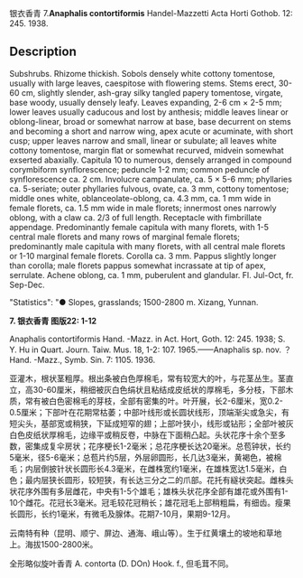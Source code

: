 银衣香青
7.**Anaphalis contortiformis** Handel-Mazzetti Acta Horti Gothob. 12: 245. 1938.

## Description
Subshrubs. Rhizome thickish. Sobols densely white cottony tomentose, usually with large leaves, caespitose with flowering stems. Stems erect, 30-60 cm, slightly slender, ash-gray silky tangled papery tomentose, virgate, base woody, usually densely leafy. Leaves expanding, 2-6 cm × 2-5 mm; lower leaves usually caducous and lost by anthesis; middle leaves linear or oblong-linear, broad or somewhat narrow at base, base decurrent on stems and becoming a short and narrow wing, apex acute or acuminate, with short cusp; upper leaves narrow and small, linear or subulate; all leaves white cottony tomentose, margin flat or somewhat recurved, midvein somewhat exserted abaxially. Capitula 10 to numerous, densely arranged in compound corymbiform synflorescence; peduncle 1-2 mm; common peduncle of synflorescence ca. 2 cm. Involucre campanulate, ca. 5 × 5-6 mm; phyllaries ca. 5-seriate; outer phyllaries fulvous, ovate, ca. 3 mm, cottony tomentose; middle ones white, oblanceolate-oblong, ca. 4.3 mm, ca. 1 mm wide in female florets, ca. 1.5 mm wide in male florets; innermost ones narrowly oblong, with a claw ca. 2/3 of full length. Receptacle with fimbrillate appendage. Predominantly female capitula with many florets, with 1-5 central male florets and many rows of marginal female florets; predominantly male capitula with many florets, with all central male florets or 1-10 marginal female florets. Corolla ca. 3 mm. Pappus slightly longer than corolla; male florets pappus somewhat incrassate at tip of apex, serrulate. Achene oblong, ca. 1 mm, puberulent and glandular. Fl. Jul-Oct, fr. Sep-Dec.

  "Statistics": "● Slopes, grasslands; 1500-2800 m. Xizang, Yunnan.

**7. 银衣香青 图版22: 1-12**

Anaphalis contortiformis Hand. -Mazz. in Act. Hort, Goth. 12: 245. 1938; S. Y. Hu in Quart. Journ. Taiw. Mus. 18, 1-2: 107. 1965.——Anaphalis sp. nov. ？Hand. -Mazz., Symb. Sin. 7: 1105. 1936.

亚灌木，根状茎粗厚。根出条被白色厚棉毛，常有较宽大的叶，与花茎丛生。茎直立，高30-60厘米，稍细被灰白色绢状且粘结成皮纸状的厚棉毛，多分枝，下部木质，常有被白色密棉毛的芽枝，全部有密集的叶。叶开展，长2-6厘米，宽0.2-0.5厘米；下部叶在花期常枯萎；中部叶线形或长圆状线形，顶端渐尖或急尖，有短尖头，基部宽或稍狭，下延成短窄的翅；上部叶狭小，线形或钻形；全部叶被灰白色皮纸状厚棉毛，边缘平或稍反卷，中脉在下面稍凸起。头状花序十余个至多数，密集成复伞房状；花序梗长1-2毫米；总花序梗长达20毫米。总苞钟状，长约5毫米，径5-6毫米；总苞片约5层，外层卵圆形，长几达3毫米，黄褐色，被棉毛；内层倒披针状长圆形长4.3毫米，在雌株宽约1毫米，在雄株宽达1.5毫米，白色；最内层狭长圆形，较短狭，有长达三分之二的爪部。花托有繸状突起。雌株头状花序外围有多层雌花，中央有1-5个雄毛；雄株头状花序全部有雄花或外围有1-10个雌花。花冠长3毫米。冠毛较花冠稍长；雄花冠毛上部稍粗扁，有细齿。瘦果长圆形，长约1毫米，有微毛及腺体。花期7-10月，果期9-12月。

云南特有种（昆明、顺宁、屏边、通海、峨山等）。生于红黄壤土的坡地和草地上。海拔1500-2800米。

全形略似旋叶香青 A. contorta (D. DOn) Hook. f., 但毛茸不同。
